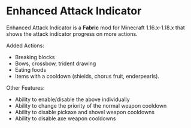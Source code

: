 # Enhanced Attack Indicator

Enhanced Attack Indicator is a **Fabric** mod for Minecraft 1.16.x-1.18.x that shows the attack indicator progress on more actions.

Added Actions:
* Breaking blocks
* Bows, crossbow, trident drawing
* Eating foods
* Items with a cooldown (shields, chorus fruit, enderpearls).

Other Features:
* Ability to enable/disable the above individually
* Ability to change the priority of the normal weapon cooldown
* Ability to disable pickaxe and shovel weapon cooldowns
* Ability to disable axe weapon cooldowns
